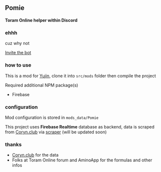 ## Pomie

#### Toram Online helper within Discord

### ehhh

cuz why not

[Invite the bot](https://discord.com/oauth2/authorize?client_id=828605986511388733&permissions=537168896&scope=bot)

### how to use

This is a mod for [Yujin](https://github.com/acayrin/yujin), clone it into `src/mods` folder then compile the project

Required additional NPM package(s)

-   Firebase

### configuration

Mod configuration is stored in `mods_data/Pomie`

This project uses **Firebase Realtime** database as backend, data is scraped from [Coryn.club](https://coryn.club) via [scraper](https://github.com/acayrin/webscrapingthingy) (will be updated soon)

### thanks

-   [Coryn.club](https://coryn.club) for the data
-   Folks at Toram Online forum and AminoApp for the formulas and other infos
